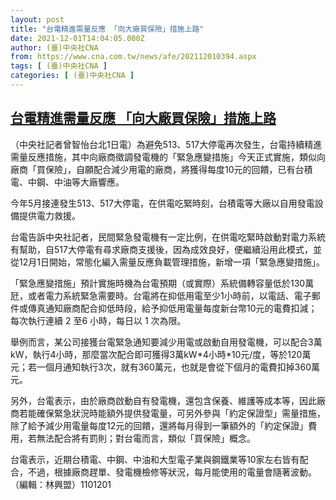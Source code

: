 ```yaml
---
layout: post
title: "台電精進需量反應 「向大廠買保險」措施上路"
date: 2021-12-01T14:04:05.000Z
author: (臺)中央社CNA
from: https://www.cna.com.tw/news/afe/202112010394.aspx
tags: [ (臺)中央社CNA ]
categories: [ (臺)中央社CNA ]
---
```

<!--1638367445000-->
[台電精進需量反應 「向大廠買保險」措施上路](https://www.cna.com.tw/news/afe/202112010394.aspx)
------

<div>
<div></div><div><p>（中央社記者曾智怡台北1日電）為避免513、517大停電再次發生，台電持續精進需量反應措施，其中向廠商徵調發電機的「緊急應變措施」今天正式實施，類似向廠商「買保險」，自願配合減少用電的廠商，將獲得每度10元的回饋，已有台積電、中鋼、中油等大廠響應。</p><p>今年5月接連發生513、517大停電，在供電吃緊時刻，台積電等大廠以自用發電設備提供電力救援。</p><p>台電告訴中央社記者，民間緊急發電機有一定比例，在供電吃緊時啟動對電力系統有幫助，自517大停電有尋求廠商支援後，因為成效良好，便繼續沿用此模式，並從12月1日開始，常態化編入需量反應負載管理措施，新增一項「緊急應變措施」。</p><p>「緊急應變措施」預計實施時機為台電預期（或實際）系統備轉容量低於130萬瓩，或者電力系統緊急需要時。台電將在抑低用電至少1小時前，以電話、電子郵件或傳真通知廠商配合抑低時段，給予抑低用電量每度新台幣10元的電費扣減；每次執行連續 2 至6 小時，每日以 1 次為限。</p><p>舉例而言，某公司接獲台電緊急通知要減少用電或啟動自用發電機，可以配合3萬kW，執行4小時，那麼當次配合即可獲得3萬kW*4小時*10元/度，等於120萬元；若一個月通知執行3次，就有360萬元，也就是會從下個月的電費扣掉360萬元。</p><p>另外，台電表示，由於廠商啟動自有發電機，還包含保養、維護等成本等，因此廠商若能確保緊急狀況時能額外提供發電量，可另外參與「約定保證型」需量措施，除了給予減少用電量每度12元的回饋，還將每月得到一筆額外的「約定保證」費用，若無法配合將有罰則；對台電而言，類似「買保險」概念。</p><p>台電表示，近期台積電、中鋼、中油和大型電子業與鋼鐵業等10家左右皆有配合，不過，根據廠商趕單、發電機檢修等狀況，每月能使用的電量會隨著波動。（編輯：林興盟）1101201</p></div>
</div>

